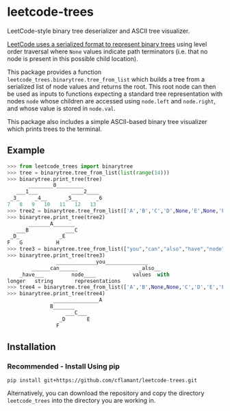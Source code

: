 # leetcode-trees
LeetCode-style binary tree deserializer and ASCII tree visualizer.

[LeetCode uses a serialized format to represent binary trees](https://support.leetcode.com/hc/en-us/articles/360011883654-What-does-1-null-2-3-mean-in-binary-tree-representation-) using level order traversal where `None` values indicate path terminators (i.e. that no node is present in this possible child location).

This package provides a function `leetcode_trees.binarytree.tree_from_list` which builds a tree from a serialized list of node values and returns the root. This root node can then be used as inputs to functions expecting a standard tree representation with nodes `node` whose children are accessed using `node.left` and `node.right`, and whose value is stored in `node.val`.

This package also includes a simple ASCII-based binary tree visualizer which prints trees to the terminal.

## Example
```python
>>> from leetcode_trees import binarytree
>>> tree = binarytree.tree_from_list(list(range(14)))
>>> binarytree.print_tree(tree)
       ________0_________
   ___1___           ____2____
 _3_     _4__      _5__      _6 
7   8   9   10   11   12   13    
>>> tree2 = binarytree.tree_from_list(['A','B','C','D',None,'E',None,'F','G','H'])
>>> binarytree.print_tree(tree2)
       _______A_______
   ___B            ___C   
 _D_             _E         
F   G           H            
>>> tree3 = binarytree.tree_from_list(["you","can","also","have","node","values","with","longer","string",None,"representations"])
>>> binarytree.print_tree(tree3)
                _____________you______________
        ______can______                    _also__
    _have___         node____            values  with
longer   string       representations                
>>> tree4 = binarytree.tree_from_list(['A','B',None,None,'C','D','E','F'])
>>> binarytree.print_tree(tree4)
               _______________A               
              B_______                                
                   ___C___                                
                 _D       E                                 
                F                             
```

## Installation

### Recommended - Install Using pip
```
pip install git+https://github.com/cflamant/leetcode-trees.git
```
Alternatively, you can download the repository and copy the directory `leetcode_trees` into the directory you are working in.
